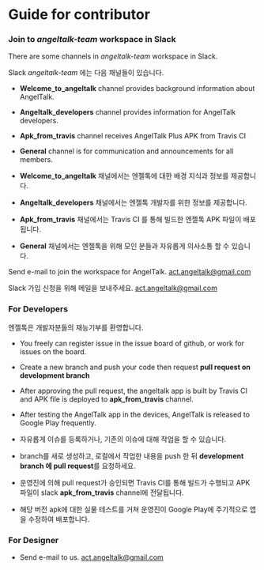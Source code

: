 # Guide for contributor

### Join to _angeltalk-team_ workspace in Slack

There are some channels in _angeltalk-team_ workspace in Slack.

Slack _angeltalk-team_ 에는 다음 채널들이 있습니다.

* **Welcome_to_angeltalk** channel provides background information about AngelTalk.

* **Angeltalk_developers** channel provides information for AngelTalk developers.

* **Apk_from_travis** channel receives AngelTalk Plus APK from Travis CI

* **General** channel is for communication and announcements for all members.

* **Welcome_to_angeltalk** 채널에서는 엔젤톡에 대한 배경 지식과 정보를 제공합니다.

* **Angeltalk_developers** 채널에서는 엔젤톡 개발자를 위한 정보를 제공합니다.

* **Apk_from_travis** 채널에서는 Travis CI 를 통해 빌드한 엔젤톡 APK 파일이 배포됩니다.

* **General** 채널에서는 엔젤톡을 위해 모인 분들과 자유롭게 의사소통 할 수 있습니다.

Send e-mail to join the workspace for AngelTalk. [act.angeltalk@gmail.com](mailto:act.angeltalk@gmail.com)

Slack 가입 신청을 위해 메일을 보내주세요. [act.angeltalk@gmail.com](mailto:act.angeltalk@gmail.com)


### For Developers

엔젤톡은 개발자분들의 재능기부를 환영합니다.

* You freely can register issue in the issue board of github, or work for issues on the board.

* Create a new branch and push your code then request **pull request on development branch**

* After approving the pull request, the angeltalk app is built by Travis CI and APK file is deployed to **apk_from_travis** channel.

* After testing the AngelTalk app in the devices, AngelTalk is released to Google Play frequently.

* 자유롭게 이슈를 등록하거나, 기존의 이슈에 대해 작업을 할 수 있습니다.

* branch를 새로 생성하고, 로컬에서 작업한 내용을 push 한 뒤 **development branch 에 pull request**를 요청하세요.

* 운영진에 의해 pull request가 승인되면 Travis CI를 통해 빌드가 수행되고 APK 파일이 slack **apk_from_travis** channel에 전달됩니다.

* 해당 버전 apk에 대한 실물 테스트를 거쳐 운영진이 Google Play에 주기적으로 앱을 수정하여 배포합니다.


### For Designer

* Send e-mail to us. [act.angeltalk@gmail.com](mailto:act.angeltalk@gmail.com)
